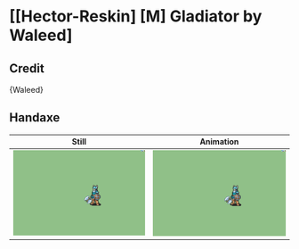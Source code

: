 # [\[Hector-Reskin\] \[M\] Gladiator by Waleed]

## Credit

{Waleed}
	
## Handaxe

| Still | Animation |
| :---: | :-------: |
| ![Handaxe still](./Handaxe_000.png) | ![Handaxe animation](./Handaxe.gif) |

